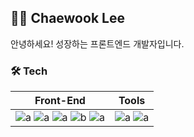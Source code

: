 ## 🧑‍💻 Chaewook Lee

안녕하세요! 성장하는 프론트엔드 개발자입니다.

### 🛠 Tech

|Front-End|Tools|
|---|:---:|
|![a](https://img.shields.io/badge/HTML5-E34F26?style=flat-square&logo=html5&logoColor=white) ![a](https://img.shields.io/badge/CSS3-1572B6?style=flat-square&logo=css3&logoColor=white) ![a](https://img.shields.io/badge/JavaScript-f7df11?style=flat-square&logo=JavaScript&logoColor=black) ![b](https://img.shields.io/badge/TypeScript-007ACC?style=flat-square&logo=TypeScript&logoColor=white) ![a](https://img.shields.io/badge/React-61dafb?style=flat-square&logo=React&logoColor=black)<br>|![a](https://img.shields.io/badge/VSCode-007ACC?style=flat-square&logo=visualstudiocode&logoColor=white) ![a](https://img.shields.io/badge/GitHub-181717?style=flat-square&logo=github&logoColor=white)|
